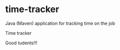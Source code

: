 # time-tracker
Java (Maven) application for tracking time on the job

Time tracker

Good tudents!!!

